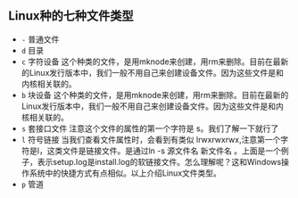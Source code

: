 ## Linux种的七种文件类型

 - `-` 普通文件
 - `d` 目录
 - `c` 字符设备 这个种类的文件，是用mknode来创建，用rm来删除。目前在最新的Linux发行版本中，我们一般不用自己来创建设备文件。因为这些文件是和内核相关联的。
 - `b` 块设备   这个种类的文件，是用mknode来创建，用rm来删除。目前在最新的Linux发行版本中，我们一般不用自己来创建设备文件。因为这些文件是和内核相关联的。
 - `s` 套接口文件  注意这个文件的属性的第一个字符是 s。我们了解一下就行了
 - `l` 符号链接  当我们查看文件属性时，会看到有类似 lrwxrwxrwx,注意第一个字符是l，这类文件是链接文件。是通过ln -s 源文件名 新文件名 。上面是一个例子，表示setup.log是install.log的软链接文件。怎么理解呢？这和Windows操作系统中的快捷方式有点相似。以上介绍Linux文件类型。
 - `p` 管道
